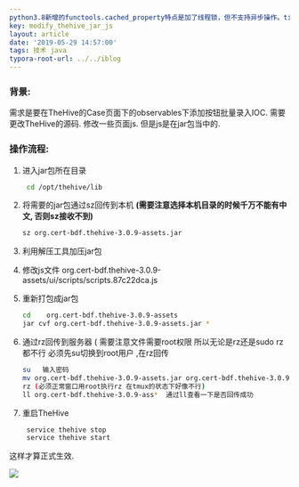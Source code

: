 ```yaml
---
python3.8新增的functools.cached_property特点是加了线程锁，但不支持异步操作。title: 修改TheHive的jar包里面js源码流程记录
key: modify_thehive_jar_js
layout: article
date: '2019-05-29 14:57:00'
tags: 技术 java
typora-root-url: ../../iblog
---
```


### 背景:

需求是要在TheHive的Case页面下的observables下添加按钮批量录入IOC.  需要更改TheHive的源码. 修改一些页面js. 但是js是在jar包当中的.

### 操作流程:

1. 进入jar包所在目录

   ```bash
    cd /opt/thehive/lib
   ```

2. 将需要的jar包通过sz回传到本机  **(需要注意选择本机目录的时候千万不能有中文, 否则sz接收不到)**

   ```bash
   sz org.cert-bdf.thehive-3.0.9-assets.jar
   ```

3. 利用解压工具加压jar包

4. 修改js文件    org.cert-bdf.thehive-3.0.9-assets/ui/scripts/scripts.87c22dca.js

5. 重新打包成jar包

   ```bash
   cd    org.cert-bdf.thehive-3.0.9-assets
   jar cvf org.cert-bdf.thehive-3.0.9-assets.jar *
   ```

6. 通过rz回传到服务器  ( 需要注意文件需要root权限 所以无论是rz还是sudo rz都不行 必须先su切换到root用户 ,在rz回传

   ```bash
   su   输入密码
   mv org.cert-bdf.thehive-3.0.9-assets.jar org.cert-bdf.thehive-3.0.9-assets.jar.copy
   rz (必须正常窗口用root执行rz 在tmux的状态下好像不行)
   ll org.cert-bdf.thehive-3.0.9-ass*  通过ll查看一下是否回传成功
   ```

7. 重启TheHive

   ```bash
    service thehive stop
    service thehive start
   ```

 这样才算正式生效.

![](http://img.azhangbaobao.cn/img/image-20190529150337847.png)